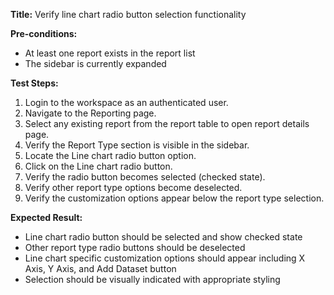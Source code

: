 **Title:** Verify line chart radio button selection functionality

**Pre-conditions:**
* At least one report exists in the report list
* The sidebar is currently expanded

**Test Steps:**
1. Login to the workspace as an authenticated user.
2. Navigate to the Reporting page.
3. Select any existing report from the report table to open report details page.
4. Verify the Report Type section is visible in the sidebar.
5. Locate the Line chart radio button option.
6. Click on the Line chart radio button.
7. Verify the radio button becomes selected (checked state).
8. Verify other report type options become deselected.
9. Verify the customization options appear below the report type selection.

**Expected Result:**
* Line chart radio button should be selected and show checked state
* Other report type radio buttons should be deselected
* Line chart specific customization options should appear including X Axis, Y Axis, and Add Dataset button
* Selection should be visually indicated with appropriate styling